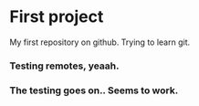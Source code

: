 # First project
My first repository on github. Trying to learn git.

### Testing remotes, yeaah.
### The testing goes on.. Seems to work.
